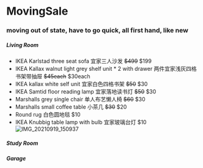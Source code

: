 # MovingSale
### moving out of state, have to go quick, all first hand, like new
##### Living Room
- IKEA Karlstad three seat sofa 宜家三人沙发  ~~$499~~  $199
- IKEA Kallax walnut light grey shelf unit * 2 with drawer 两件宜家浅灰四格书架带抽屉 ~~$45each~~  $30each
- IKEA kallax white self unit 宜家白色四格书架 ~~$50~~ $30
- IKEA Samtid floor reading lamp 宜家落地读书灯 ~~$50~~ $30
- Marshalls grey single chair 单人布艺懒人椅 ~~$60~~ $30 
- Marshalls small coffee table 小茶几 ~~$30~~ $20
- Round rug 白色圆地毯 $10
- IKEA Knubbig table lamp with bulb 宜家玻璃台灯 $10
![IMG_20210919_150937](https://user-images.githubusercontent.com/91032527/133942798-a9f4acc7-b849-42d5-a147-a4f4f494e782.jpg)

##### Study Room


##### Garage


